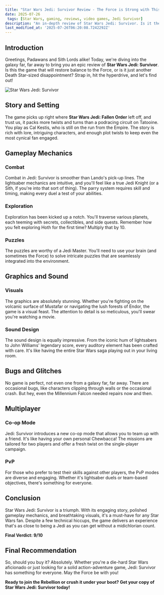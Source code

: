 ```yaml
---
title: "Star Wars Jedi: Survivor Review - The Force is Strong with This One"
date: 2025-07-26
 tags: [Star Wars, gaming, reviews, video games, Jedi Survivor]
description: "An in-depth review of Star Wars Jedi: Survivor. Is it the game you're looking for?"
last_modified_at: '2025-07-26T06:20:08.7242292Z'
---
```


## Introduction

Greetings, Padawans and Sith Lords alike! Today, we're diving into the galaxy far, far away to bring you an epic review of **Star Wars Jedi: Survivor**. Is this the game that will restore balance to the Force, or is it just another Death Star-sized disappointment? Strap in, hit the hyperdrive, and let's find out!

![Star Wars Jedi: Survivor](https://www.starwars.com/databank/star-wars-jedi-survivor)

## Story and Setting

The game picks up right where **Star Wars Jedi: Fallen Order** left off, and trust us, it packs more twists and turns than a podracing circuit on Tatooine. You play as Cal Kestis, who is still on the run from the Empire. The story is rich with lore, intriguing characters, and enough plot twists to keep even the most cynical fan engaged.

## Gameplay Mechanics

### Combat

Combat in Jedi: Survivor is smoother than Lando's pick-up lines. The lightsaber mechanics are intuitive, and you'll feel like a true Jedi Knight (or a Sith, if you're into that sort of thing). The parry system requires skill and timing, making every duel a test of your abilities.

### Exploration

Exploration has been kicked up a notch. You'll traverse various planets, each teeming with secrets, collectibles, and side quests. Remember how you felt exploring Hoth for the first time? Multiply that by 10.

### Puzzles

The puzzles are worthy of a Jedi Master. You'll need to use your brain (and sometimes the Force) to solve intricate puzzles that are seamlessly integrated into the environment.

## Graphics and Sound

### Visuals

The graphics are absolutely stunning. Whether you're fighting on the volcanic surface of Mustafar or navigating the lush forests of Endor, the game is a visual feast. The attention to detail is so meticulous, you'll swear you're watching a movie.

### Sound Design

The sound design is equally impressive. From the iconic hum of lightsabers to John Williams' legendary score, every auditory element has been crafted with care. It's like having the entire Star Wars saga playing out in your living room.

## Bugs and Glitches

No game is perfect, not even one from a galaxy far, far away. There are occasional bugs, like characters clipping through walls or the occasional crash. But hey, even the Millennium Falcon needed repairs now and then.

## Multiplayer

### Co-op Mode

Jedi: Survivor introduces a new co-op mode that allows you to team up with a friend. It's like having your own personal Chewbacca! The missions are tailored for two players and offer a fresh twist on the single-player campaign.

### PvP

For those who prefer to test their skills against other players, the PvP modes are diverse and engaging. Whether it's lightsaber duels or team-based objectives, there's something for everyone.

## Conclusion

Star Wars Jedi: Survivor is a triumph. With its engaging story, polished gameplay mechanics, and breathtaking visuals, it's a must-have for any Star Wars fan. Despite a few technical hiccups, the game delivers an experience that's as close to being a Jedi as you can get without a midichlorian count. 

**Final Verdict: 9/10**

## Final Recommendation

So, should you buy it? Absolutely. Whether you're a die-hard Star Wars aficionado or just looking for a solid action-adventure game, Jedi: Survivor has something for everyone. May the Force be with you!

**Ready to join the Rebellion or crush it under your boot? Get your copy of Star Wars Jedi: Survivor today!**
